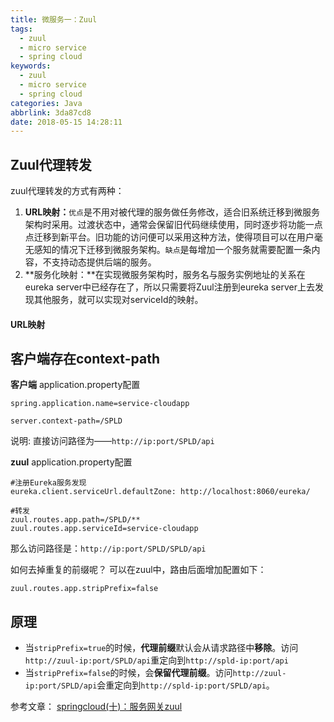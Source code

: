 ```yaml
---
title: 微服务一：Zuul
tags:
  - zuul
  - micro service
  - spring cloud
keywords:
  - zuul
  - micro service
  - spring cloud
categories: Java
abbrlink: 3da87cd8
date: 2018-05-15 14:28:11
---
```


## Zuul代理转发
zuul代理转发的方式有两种：

1. **URL映射：**`优点`是不用对被代理的服务做任务修改，适合旧系统迁移到微服务架构时采用。过渡状态中，通常会保留旧代码继续使用，同时逐步将功能一点点迁移到新平台。旧功能的访问便可以采用这种方法，使得项目可以在用户毫无感知的情况下迁移到微服务架构。`缺点`是每增加一个服务就需要配置一条内容，不支持动态提供后端的服务。
2. **服务化映射：**在实现微服务架构时，服务名与服务实例地址的关系在eureka server中已经存在了，所以只需要将Zuul注册到eureka server上去发现其他服务，就可以实现对serviceId的映射。

<!--more-->
#### URL映射


## 客户端存在context-path
**客户端**
application.property配置

```
spring.application.name=service-cloudapp

server.context-path=/SPLD
```
说明: 直接访问路径为——`http://ip:port/SPLD/api`

**zuul**
application.property配置

```
#注册Eureka服务发现
eureka.client.serviceUrl.defaultZone: http://localhost:8060/eureka/

#转发
zuul.routes.app.path=/SPLD/**
zuul.routes.app.serviceId=service-cloudapp
```
那么访问路径是：`http://ip:port/SPLD/SPLD/api`

如何去掉重复的前缀呢？
可以在zuul中，路由后面增加配置如下：

```
zuul.routes.app.stripPrefix=false
```
## 原理
* 当`stripPrefix=true`的时候，**代理前缀**默认会从请求路径中**移除**。访问`http://zuul-ip:port/SPLD/api`重定向到`http://spld-ip:port/api`  
* 当`stripPrefix=false`的时候，会**保留代理前缀**。访问`http://zuul-ip:port/SPLD/api`会重定向到`http://spld-ip:port/SPLD/api`。 

参考文章：
[springcloud(十)：服务网关zuul](http://www.cnblogs.com/ityouknow/p/6944096.html)